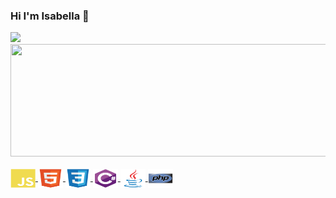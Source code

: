 ### Hi I'm Isabella 👋

<div>
  <a href="https://github.com/isavictorinoo">
  <img height="180em" src="https://github-readme-stats.vercel.app/api?username=isavictorinoo&show_icons=true&theme=dark&include_all_commits=true&count_private=true"/>
  <img height="180em" width="550em" src="https://github-readme-stats.vercel.app/api/top-langs/?username=isavictorinoo&layout=compact&langs_count=16&theme=dark"/>
</div>

  <div style="display: inline_block"><br>
    <img align="center" alt="Isa-Js" height="30" width="40" src="https://raw.githubusercontent.com/devicons/devicon/master/icons/javascript/javascript-plain.svg">
     <img align="center" alt="Isa-HTML" height="30" width="40" src="https://raw.githubusercontent.com/devicons/devicon/master/icons/html5/html5-original.svg">
    <img align="center" alt="Isa-CSS" height="30" width="40" src="https://raw.githubusercontent.com/devicons/devicon/master/icons/css3/css3-original.svg">
    <img align="center" alt="Isa-CSharp" height="30" width="40" src="https://raw.githubusercontent.com/devicons/devicon/master/icons/csharp/csharp-original.svg">
     <img align="center" alt="Isa-Java" height="30" width="40" src="https://raw.githubusercontent.com/devicons/devicon/master/icons/java/java-original.svg">
      <img align="center" alt="Isa-PHP" height="30" width="40" src="https://raw.githubusercontent.com/devicons/devicon/master/icons/php/php-original.svg">
  </div>
